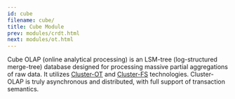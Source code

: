 ```yaml
---
id: cube
filename: cube/
title: Cube Module
prev: modules/crdt.html
next: modules/ot.html
---
```

Cube OLAP (online analytical processing) is an LSM-tree (log-structured merge-tree) database designed for processing massive partial aggregations of raw data. It utilizes [Cluster-OT](ot.html) and [Cluster-FS](fs.html) technologies. 
Cluster-OLAP is truly asynchronous and distributed, with full support of transaction semantics. 
